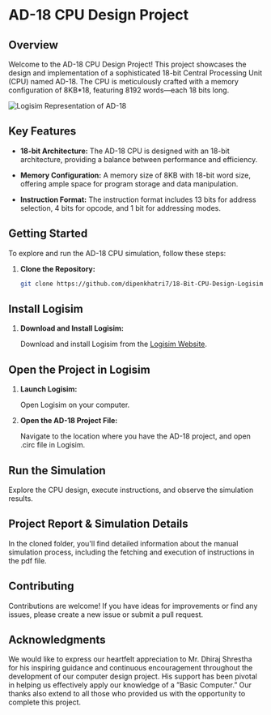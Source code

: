# AD-18 CPU Design Project


## Overview

Welcome to the AD-18 CPU Design Project! This project showcases the design and implementation of a sophisticated 18-bit Central Processing Unit (CPU) named AD-18. The CPU is meticulously crafted with a memory configuration of 8KB*18, featuring 8192 words—each 18 bits long.

![Logisim Representation of AD-18](https://res.cloudinary.com/dpx53grhp/image/upload/v1708662901/glop9crfxiji7e6b1myr.png)

## Key Features

- **18-bit Architecture:** The AD-18 CPU is designed with an 18-bit architecture, providing a balance between performance and efficiency.

- **Memory Configuration:** A memory size of 8KB with 18-bit word size, offering ample space for program storage and data manipulation.

- **Instruction Format:** The instruction format includes 13 bits for address selection, 4 bits for opcode, and 1 bit for addressing modes.


## Getting Started

To explore and run the AD-18 CPU simulation, follow these steps:

1. **Clone the Repository:**
   ```bash
   git clone https://github.com/dipenkhatri7/18-Bit-CPU-Design-Logisim.git

## Install Logisim

1. **Download and Install Logisim:**

   Download and install Logisim from the [Logisim Website](https://www.cburch.com/logisim/).

## Open the Project in Logisim

1. **Launch Logisim:**

   Open Logisim on your computer.

2. **Open the AD-18 Project File:**

   Navigate to the location where you have the AD-18 project, and open .circ file in Logisim.

## Run the Simulation

Explore the CPU design, execute instructions, and observe the simulation results.

## Project Report & Simulation Details

In the cloned folder, you'll find detailed information about the manual simulation process, including the fetching and execution of instructions in the pdf file.

## Contributing
Contributions are welcome! If you have ideas for improvements or find any issues, please create a new issue or submit a pull request.

## Acknowledgments

We would like to express our heartfelt appreciation to Mr. Dhiraj Shrestha for his inspiring guidance and continuous encouragement throughout the development of our computer design project. His support has been pivotal in helping us effectively apply our knowledge of a ”Basic Computer.” Our thanks also extend to all those who provided us with the opportunity to complete this project.
